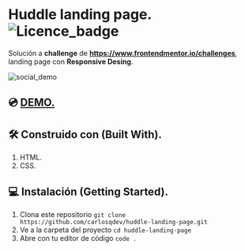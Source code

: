 # Huddle landing page. ![Licence_badge](https://img.shields.io/github/license/carlosqdev/huddle-landing-page?style=for-the-badge)

Solución a **challenge** de **https://www.frontendmentor.io/challenges**, landing page con **Responsive Desing**.

![social_demo](http://g.recordit.co/Py8b7s7XoI.gif)

## 💿 [DEMO.](https://carlosqdev.github.io/huddle-landing-page/)

## 🛠 Construido con (Built With).
1. HTML.
2. CSS.

## 💻 Instalación (Getting Started).
1. Clona este repositorio `git clone https://github.com/carlosqdev/huddle-landing-page.git`
2. Ve a la carpeta del proyecto `cd huddle-landing-page`
3. Abre con tu editor de código `code .`